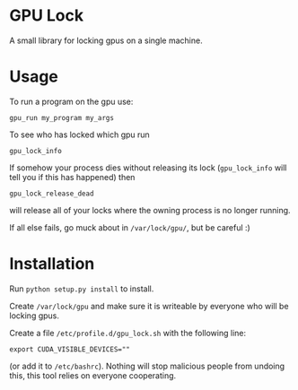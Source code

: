 # GPU Lock

A small library for locking gpus on a single machine.

# Usage

To run a program on the gpu use:

```
gpu_run my_program my_args
```

To see who has locked which gpu run

```
gpu_lock_info
```

If somehow your process dies without releasing its lock (`gpu_lock_info` will tell you if this has happened) then

```
gpu_lock_release_dead
```

will release all of your locks where the owning process is no longer running.

If all else fails, go muck about in `/var/lock/gpu/`, but be careful :)

# Installation

Run `python setup.py install` to install.

Create `/var/lock/gpu` and make sure it is writeable by everyone who will be locking gpus.

Create a file `/etc/profile.d/gpu_lock.sh` with the following line:

```
export CUDA_VISIBLE_DEVICES=""
```

(or add it to `/etc/bashrc`).  Nothing will stop malicious people from undoing this, this tool relies on everyone cooperating.

